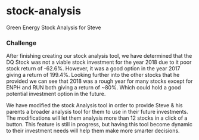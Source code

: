 # stock-analysis
Green Energy Stock Analysis for Steve

### Challenge
After finishing creating our stock analysis tool, we have determined that the DQ Stock was not a viable stock investment for the year 2018 due to it poor stock return of -62.6%. However, it was a good option in the year 2017 giving a return of 199.4%. Looking further into the other stocks that he provided we can see that 2018 was a rough year for many stocks except for ENPH and RUN both giving a return of ~80%. Which could hold a good potential investment option in the future.

We have modified the stock Analysis tool in order to provide Steve & his parents a broader analysis tool for them to use in their future investments. The modifications will let them analysis more than 12 stocks in a click of a button. This feature is still in progress, but having this tool become dynamic to their investment needs will help them make more smarter decisions.
